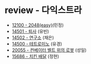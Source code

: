 # review - 다익스트라

- [12100 - 2048(easy)](https://www.acmicpc.net/problem/12100)(민정)
- [14501 - 퇴사](https://www.acmicpc.net/problem/14501) (유빈)
- [14502 - 연구소](https://www.acmicpc.net/problem/14502) (채은)
- [14500 - 테트로미노](https://www.acmicpc.net/problem/14500) (유경)
- [20055 - 컨베이터 벨트 위의 로봇](https://www.acmicpc.net/problem/20055) (성일)
- [15686 - 치킨 배달](https://www.acmicpc.net/problem/15686) (정현)